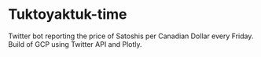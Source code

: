 # Tuktoyaktuk-time
Twitter bot reporting the price of Satoshis per Canadian Dollar every Friday. Build of GCP using Twitter API and Plotly.
